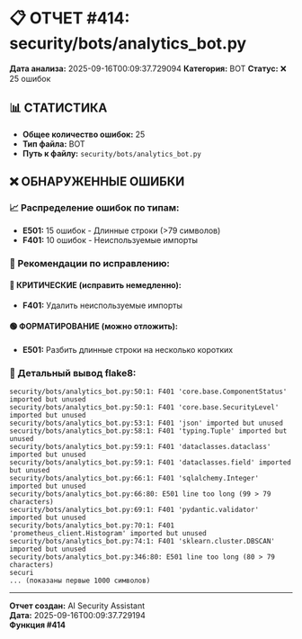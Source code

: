 # 📋 ОТЧЕТ #414: security/bots/analytics_bot.py

**Дата анализа:** 2025-09-16T00:09:37.729094
**Категория:** BOT
**Статус:** ❌ 25 ошибок

## 📊 СТАТИСТИКА

- **Общее количество ошибок:** 25
- **Тип файла:** BOT
- **Путь к файлу:** `security/bots/analytics_bot.py`

## ❌ ОБНАРУЖЕННЫЕ ОШИБКИ

### 📈 Распределение ошибок по типам:

- **E501:** 15 ошибок - Длинные строки (>79 символов)
- **F401:** 10 ошибок - Неиспользуемые импорты

### 🎯 Рекомендации по исправлению:

#### 🔴 КРИТИЧЕСКИЕ (исправить немедленно):
- **F401:** Удалить неиспользуемые импорты

#### 🟢 ФОРМАТИРОВАНИЕ (можно отложить):
- **E501:** Разбить длинные строки на несколько коротких

### 📝 Детальный вывод flake8:

```
security/bots/analytics_bot.py:50:1: F401 'core.base.ComponentStatus' imported but unused
security/bots/analytics_bot.py:50:1: F401 'core.base.SecurityLevel' imported but unused
security/bots/analytics_bot.py:53:1: F401 'json' imported but unused
security/bots/analytics_bot.py:58:1: F401 'typing.Tuple' imported but unused
security/bots/analytics_bot.py:59:1: F401 'dataclasses.dataclass' imported but unused
security/bots/analytics_bot.py:59:1: F401 'dataclasses.field' imported but unused
security/bots/analytics_bot.py:66:1: F401 'sqlalchemy.Integer' imported but unused
security/bots/analytics_bot.py:66:80: E501 line too long (99 > 79 characters)
security/bots/analytics_bot.py:69:1: F401 'pydantic.validator' imported but unused
security/bots/analytics_bot.py:70:1: F401 'prometheus_client.Histogram' imported but unused
security/bots/analytics_bot.py:74:1: F401 'sklearn.cluster.DBSCAN' imported but unused
security/bots/analytics_bot.py:346:80: E501 line too long (80 > 79 characters)
securi
... (показаны первые 1000 символов)
```

---
**Отчет создан:** AI Security Assistant  
**Дата:** 2025-09-16T00:09:37.729194  
**Функция #414**
